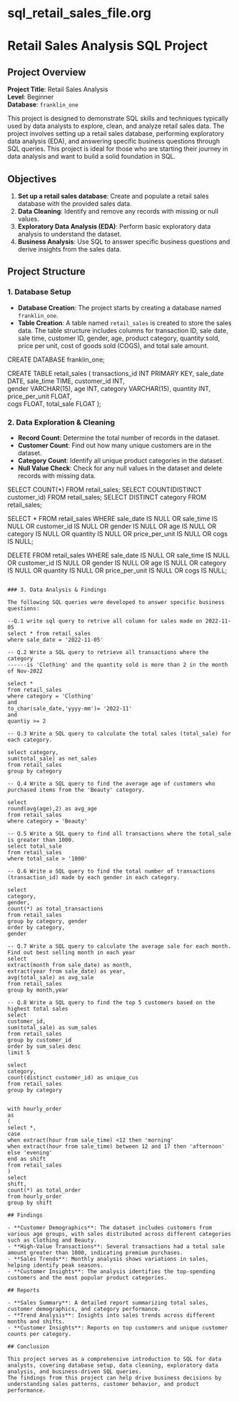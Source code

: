 # sql_retail_sales_file.org
# Retail Sales Analysis SQL Project

## Project Overview

**Project Title**: Retail Sales Analysis  
**Level**: Beginner  
**Database**: `franklin_one`

This project is designed to demonstrate SQL skills and techniques typically used by data analysts to explore, clean, and analyze retail sales data. The project involves setting up a retail sales database, performing exploratory data analysis (EDA), and answering specific business questions through SQL queries. This project is ideal for those who are starting their journey in data analysis and want to build a solid foundation in SQL.

## Objectives

1. **Set up a retail sales database**: Create and populate a retail sales database with the provided sales data.
2. **Data Cleaning**: Identify and remove any records with missing or null values.
3. **Exploratory Data Analysis (EDA)**: Perform basic exploratory data analysis to understand the dataset.
4. **Business Analysis**: Use SQL to answer specific business questions and derive insights from the sales data.

## Project Structure

### 1. Database Setup

- **Database Creation**: The project starts by creating a database named `franklin_one`.
- **Table Creation**: A table named `retail_sales` is created to store the sales data. The table structure includes columns for transaction ID, sale date, sale time, customer ID, gender, age, product category, quantity sold, price per unit, cost of goods sold (COGS), and total sale amount.


CREATE DATABASE franklin_one;

CREATE TABLE retail_sales
(
    transactions_id INT PRIMARY KEY,
    sale_date DATE,	
    sale_time TIME,
    customer_id INT,	
    gender VARCHAR(15),
    age INT,
    category VARCHAR(15),
    quantity INT,
    price_per_unit FLOAT,	
    cogs FLOAT,
    total_sale FLOAT
);


### 2. Data Exploration & Cleaning

- **Record Count**: Determine the total number of records in the dataset.
- **Customer Count**: Find out how many unique customers are in the dataset.
- **Category Count**: Identify all unique product categories in the dataset.
- **Null Value Check**: Check for any null values in the dataset and delete records with missing data.


SELECT COUNT(*) FROM retail_sales;
SELECT COUNT(DISTINCT customer_id) FROM retail_sales;
SELECT DISTINCT category FROM retail_sales;

SELECT * FROM retail_sales
WHERE 
    sale_date IS NULL OR sale_time IS NULL OR customer_id IS NULL OR 
    gender IS NULL OR age IS NULL OR category IS NULL OR 
    quantity IS NULL OR price_per_unit IS NULL OR cogs IS NULL;

DELETE FROM retail_sales
WHERE 
    sale_date IS NULL OR sale_time IS NULL OR customer_id IS NULL OR 
    gender IS NULL OR age IS NULL OR category IS NULL OR 
    quantity IS NULL OR price_per_unit IS NULL OR cogs IS NULL;
```

### 3. Data Analysis & Findings

The following SQL queries were developed to answer specific business questions:

--Q.1 write sql query to retrive all column for sales made on 2022-11-05
select * from retail_sales
where sale_date = '2022-11-05'

-- Q.2 Write a SQL query to retrieve all transactions where the category
------is 'Clothing' and the quantity sold is more than 2 in the month of Nov-2022

select *
from retail_sales
where category = 'Clothing'
and
to_char(sale_date,'yyyy-mm')= '2022-11'
and
quantiy >= 2

-- Q.3 Write a SQL query to calculate the total sales (total_sale) for each category.

select category,
sum(total_sale) as net_sales
from retail_sales
group by category

-- Q.4 Write a SQL query to find the average age of customers who purchased items from the 'Beauty' category.

select
round(avg(age),2) as avg_age
from retail_sales
where category = 'Beauty'

-- Q.5 Write a SQL query to find all transactions where the total_sale is greater than 1000.
select total_sale
from retail_sales
where total_sale > '1000'

-- Q.6 Write a SQL query to find the total number of transactions (transaction_id) made by each gender in each category.

select
category, 
gender,
count(*) as total_transactions
from retail_sales
group by category, gender
order by category, 
gender

-- Q.7 Write a SQL query to calculate the average sale for each month. Find out best selling month in each year
select
extract(month from sale_date) as month,
extract(year from sale_date) as year,
avg(total_sale) as avg_sale
from retail_sales
group by month,year

-- Q.8 Write a SQL query to find the top 5 customers based on the highest total sales 
select
customer_id,
sum(total_sale) as sum_sales
from retail_sales
group by customer_id
order by sum_sales desc
limit 5

select
category,
count(distinct customer_id) as unique_cus
from retail_sales
group by category


with hourly_order
as
(
select *,
case
when extract(hour from sale_time) <12 then 'morning'
when extract(hour from sale_time) between 12 and 17 then 'afternoon'
else 'evening'
end as shift
from retail_sales
)
select 
shift,
count(*) as total_order
from hourly_order
group by shift

## Findings

- **Customer Demographics**: The dataset includes customers from various age groups, with sales distributed across different categories such as Clothing and Beauty.
- **High-Value Transactions**: Several transactions had a total sale amount greater than 1000, indicating premium purchases.
- **Sales Trends**: Monthly analysis shows variations in sales, helping identify peak seasons.
- **Customer Insights**: The analysis identifies the top-spending customers and the most popular product categories.

## Reports

- **Sales Summary**: A detailed report summarizing total sales, customer demographics, and category performance.
- **Trend Analysis**: Insights into sales trends across different months and shifts.
- **Customer Insights**: Reports on top customers and unique customer counts per category.

## Conclusion

This project serves as a comprehensive introduction to SQL for data analysts, covering database setup, data cleaning, exploratory data analysis, and business-driven SQL queries.
The findings from this project can help drive business decisions by understanding sales patterns, customer behavior, and product performance.
